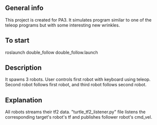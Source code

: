 ## General info
This project is created for PA3. It simulates program similar to one of the teleop programs but with some interesting new wrinkles.

## To start
roslaunch double_follow double_follow.launch

## Description
It spawns 3 robots. User controls first robot with keyboard using teleop. Second robot follows first robot, and third robot follows second robot.
 
## Explanation
All robots streams their tf2 data. "turtle_tf2_listener.py" file listens the corresponding target's robot's tf and publishes follower robot's cmd_vel.

